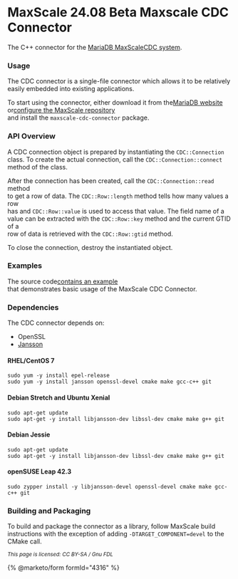 # MaxScale 24.08 Beta Maxscale CDC Connector

The C++ connector for the [MariaDB MaxScale](https://mariadb.com/products/technology/maxscale)[CDC system](../../mariadb-maxscale-21-06/).

### Usage

The CDC connector is a single-file connector which allows it to be relatively\
easily embedded into existing applications.

To start using the connector, either download it from the[MariaDB website](https://mariadb.com/downloads/mariadb-tx/connector) or[configure the MaxScale repository](https://app.gitbook.com/s/SsmexDFPv2xG2OTyO5yV/server-management/getting-installing-and-upgrading-mariadb/binary-packages/mariadb-package-repository-setup-and-usage)\
and install the `maxscale-cdc-connector` package.

### API Overview

A CDC connection object is prepared by instantiating the `CDC::Connection`\
class. To create the actual connection, call the `CDC::Connection::connect`\
method of the class.

After the connection has been created, call the `CDC::Connection::read` method\
to get a row of data. The `CDC::Row::length` method tells how many values a row\
has and `CDC::Row::value` is used to access that value. The field name of a\
value can be extracted with the `CDC::Row::key` method and the current GTID of a\
row of data is retrieved with the `CDC::Row::gtid` method.

To close the connection, destroy the instantiated object.

### Examples

The source code[contains an example](https://github.com/mariadb-corporation/MaxScale/blob/2.2/connectors/cdc-connector/examples/main.cpp)\
that demonstrates basic usage of the MaxScale CDC Connector.

### Dependencies

The CDC connector depends on:

* OpenSSL
* [Jansson](https://github.com/akheron/jansson)

#### RHEL/CentOS 7

```
sudo yum -y install epel-release
sudo yum -y install jansson openssl-devel cmake make gcc-c++ git
```

#### Debian Stretch and Ubuntu Xenial

```
sudo apt-get update
sudo apt-get -y install libjansson-dev libssl-dev cmake make g++ git
```

#### Debian Jessie

```
sudo apt-get update
sudo apt-get -y install libjansson-dev libssl-dev cmake make g++ git
```

#### openSUSE Leap 42.3

```
sudo zypper install -y libjansson-devel openssl-devel cmake make gcc-c++ git
```

### Building and Packaging

To build and package the connector as a library, follow MaxScale build\
instructions with the exception of adding `-DTARGET_COMPONENT=devel` to the\
CMake call.

<sub>_This page is licensed: CC BY-SA / Gnu FDL_</sub>

{% @marketo/form formId="4316" %}
